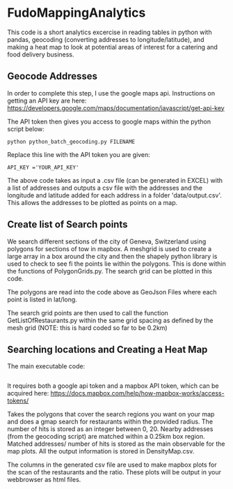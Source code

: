 # FudoMappingAnalytics

This code is a short analytics excercise in reading tables in python with pandas, geocoding (converting addresses to longitude/latitude), and making a heat map to look at potential areas of interest for a catering and food delivery business. 

## Geocode Addresses

In order to complete this step, I use the google maps api. Instructions on getting an API key are here: https://developers.google.com/maps/documentation/javascript/get-api-key

The API token then gives you access to google maps within the python script below: 


```	
python python_batch_geocoding.py FILENAME 
```

Replace this line with the API token you are given: 
```  
API_KEY ='YOUR_API_KEY'
```    

The above code takes as input a .csv file (can be generated in EXCEL) with a list of addresses and outputs a csv file with the addresses and  the longitude and latitude added for each address in a folder 'data/output.csv'. This allows the addresses to be plotted as points on a map. 

## Create list of Search points

We search different sections of the city of Geneva, Switzerland using polygons for sections of tow in mapbox. A meshgrid is used to create a large array in a box around the city and then the shapely python library is used to check to see fi the points lie within the polygons. This is done within the functions of PolygonGrids.py. The search grid can be plotted in this code. 

The polygons are read into the code above as GeoJson Files where each point is listed in lat/long. 

The search grid points are then used to call the function GetListOfRestaurants.py within the same grid spacing as defined by the mesh grid (NOTE: this is hard coded so far to be 0.2km)

## Searching locations and Creating a  Heat Map

The main executable code: 

```python MapBoxRatio.py FILENAME_GeoJSON
```
It requires both a google api token and a mapbox API token, which can be acquired here: https://docs.mapbox.com/help/how-mapbox-works/access-tokens/

Takes the polygons that cover the search regions you want on your map and does a gmap search for restaurants within the provided radius. The number of hits is stored as an integer between 0, 20. Nearby addresses (from the geocoding script) are matched within a 0.25km box region. Matched addresses/ number of hits is stored as the main observable for the map plots. All the output information is stored in DensityMap.csv. 

The columns in the generated csv file are used to make mapbox plots for the scan of the restaurants and the ratio. These plots will be output in your webbrowser as html files. 



